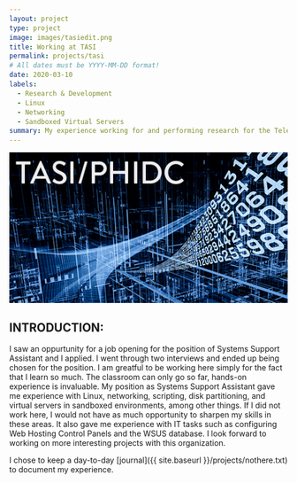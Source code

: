 ```yaml
---
layout: project
type: project
image: images/tasiedit.png
title: Working at TASI
permalink: projects/tasi
# All dates must be YYYY-MM-DD format!
date: 2020-03-10
labels:
  - Research & Development
  - Linux
  - Networking
  - Sandboxed Virtual Servers
summary: My experience working for and performing research for the Telecommunications and Social Research Program at the University of Hawaii.
---
```

<img class="ui image" src="../images/TASI-PHIDC.jpg">

## INTRODUCTION:

I saw an oppurtunity for a job opening for the position of Systems Support Assistant and I applied. I went through two interviews and ended up being chosen for the position. I am greatful to be working here simply for the fact that I learn so much. The classroom can only go so far, hands-on experience is invaluable. My position as Systems Support Assistant gave me experience with Linux, networking, scripting, disk partitioning, and virtual servers in sandboxed environments, among other things. If I did not work here, I would not have as much opportunity to sharpen my skills in these areas. It also gave me experience with IT tasks such as configuring Web Hosting Control Panels and the WSUS database. I look forward to working on more interesting projects with this organization.

I chose to keep a day-to-day [journal]({{ site.baseurl }}/projects/nothere.txt) to document my experience. 
